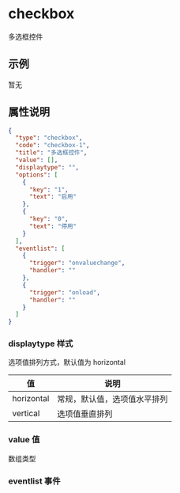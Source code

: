 # checkbox
多选框控件

## 示例
暂无

## 属性说明

```json
{
  "type": "checkbox",
  "code": "checkbox-1",
  "title": "多选框控件",
  "value": [],
  "displaytype": "",
  "options": [
    {
      "key": "1",
      "text": "启用"
    },
    {
      "key": "0",
      "text": "停用"
    }
  ],
  "eventlist": [
    {
      "trigger": "onvaluechange",
      "handler": ""
    },
    {
      "trigger": "onload",
      "handler": ""
    }
  ]
}
```

### displaytype 样式

选项值排列方式，默认值为 horizontal

| 值          | 说明                       |
| ----------- | -------------------------- |
| horizontal  | 常规，默认值，选项值水平排列 |
| vertical    | 选项值垂直排列              |

### value 值
数组类型


### eventlist 事件









